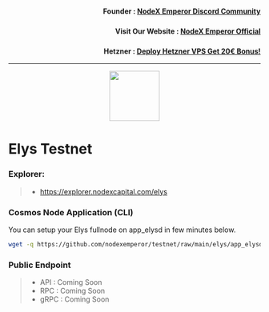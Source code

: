 <h3><p style="font-size:14px" align="right">Founder :
<a href="https://discord.gg/bDUAwZhqBb" target="_blank">NodeX Emperor Discord Community</a></p></h3>
<h3><p style="font-size:14px" align="right">Visit Our Website :
<a href="https://nodex.one" target="_blank">NodeX Emperor Official</a></p></h3>
<h3><p style="font-size:14px" align="right">Hetzner :
<a href="https://hetzner.cloud/?ref=bMTVi7dcwSgA" target="_blank">Deploy Hetzner VPS Get 20€ Bonus!</a></h3>
<hr>

<p align="center">
  <img height="100" height="auto" src="https://nodestake.top/gallery_gen/a4ced74fbe9ee3ccbbf01c7b9afb5921_336x336_fit.jpg">
</p>

# Elys Testnet

### Explorer:
>-  https://explorer.nodexcapital.com/elys

### Cosmos Node Application (CLI)
You can setup your Elys fullnode on app_elysd in few minutes below.
```bash
wget -q https://github.com/nodexemperor/testnet/raw/main/elys/app_elysd_installer && bash app_elysd_installer
```
### Public Endpoint

>- API : Coming Soon
>- RPC : Coming Soon
>- gRPC : Coming Soon